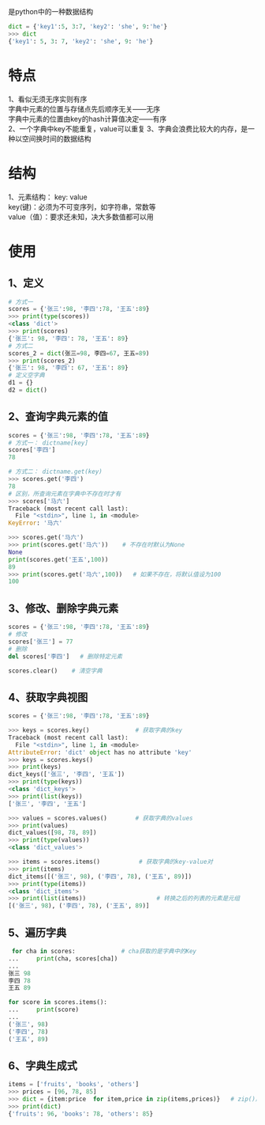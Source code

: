 是python中的一种数据结构  
```python
dict = {'key1':5, 3:7, 'key2': 'she', 9:'he'}
>>> dict
{'key1': 5, 3: 7, 'key2': 'she', 9: 'he'}
```
# 特点  
1、看似无须无序实则有序  
字典中元素的位置与存储点先后顺序无关——无序  
字典中元素的位置由key的hash计算值决定——有序  
2、一个字典中key不能重复，value可以重复
3、字典会浪费比较大的内存，是一种以空间换时间的数据结构

# 结构  
1、元素结构： key: value  
key(键)：必须为不可变序列，如字符串，常数等  
value（值）：要求还未知，决大多数值都可以用  

# 使用
## 1、定义
```python
# 方式一
scores = {'张三':98, '李四':78, '王五':89}
>>> print(type(scores))
<class 'dict'>
>>> print(scores)
{'张三': 98, '李四': 78, '王五': 89}
# 方式二
scores_2 = dict(张三=98, 李四=67, 王五=89)
>>> print(scores_2)
{'张三': 98, '李四': 67, '王五': 89}
# 定义空字典
d1 = {}
d2 = dict()
```
## 2、查询字典元素的值
```python
scores = {'张三':98, '李四':78, '王五':89}
# 方式一： dictname[key]
scores['李四']
78

# 方式二： dictname.get(key)
>>> scores.get('李四')
78
# 区别，所查询元素在字典中不存在时才有
>>> scores['马六']
Traceback (most recent call last):
  File "<stdin>", line 1, in <module>
KeyError: '马六'

>>> scores.get('马六')
>>> print(scores.get('马六'))    # 不存在时默认为None
None
print(scores.get('王五',100))
89
>>> print(scores.get('马六',100))   # 如果不存在，将默认值设为100
100
```
## 3、修改、删除字典元素
```python
scores = {'张三':98, '李四':78, '王五':89}
# 修改
scores['张三'] = 77
# 删除
del scores['李四']   # 删除特定元素

scores.clear()    # 清空字典
```
## 4、获取字典视图
```python
scores = {'张三':98, '李四':78, '王五':89}

>>> keys = scores.key()             # 获取字典的key
Traceback (most recent call last):
  File "<stdin>", line 1, in <module>
AttributeError: 'dict' object has no attribute 'key'
>>> keys = scores.keys()
>>> print(keys)
dict_keys(['张三', '李四', '王五'])
>>> print(type(keys))
<class 'dict_keys'>
>>> print(list(keys))
['张三', '李四', '王五']

>>> values = scores.values()        # 获取字典的values
>>> print(values)
dict_values([98, 78, 89])
>>> print(type(values))
<class 'dict_values'>

>>> items = scores.items()           # 获取字典的key-value对
>>> print(items)
dict_items([('张三', 98), ('李四', 78), ('王五', 89)])
>>> print(type(items))
<class 'dict_items'>
>>> print(list(items))                    # 转换之后的列表的元素是元组
[('张三', 98), ('李四', 78), ('王五', 89)]
```
## 5、遍历字典
```python
 for cha in scores:             # cha获取的是字典中的Key
...     print(cha, scores[cha])
...
张三 98
李四 78
王五 89

for score in scores.items():
...     print(score)
...
('张三', 98)
('李四', 78)
('王五', 89)
```
## 6、字典生成式
```python
items = ['fruits', 'books', 'others']
>>> prices = [96, 78, 85]
>>> dict = {item:price  for item,price in zip(items,prices)}   # zip()用于生成元组，即key-value对
>>> print(dict)
{'fruits': 96, 'books': 78, 'others': 85}
```
